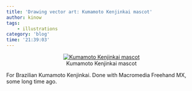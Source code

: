 ```yaml
---
title: 'Drawing vector art: Kumamoto Kenjinkai mascot'
author: kinow
tags:
    - illustrations
category: 'blog'
time: '21:39:03'
---
```


<div class='row'>
<div class="ui container" style='text-align: center;'>
<figure>
<a href="{{assets.mascot}}" rel="prettyPhoto" class="thumbnail" title="Kumamoto Kenjinkai mascot">
<img class="ui fluid image" src="{{assets.mascot}}" alt="Kumamoto Kenjinkai mascot" />
</a>
<figcaption>Kumamoto Kenjinkai mascot</figcaption>
</figure>
</div>
</div>

For Brazilian Kumamoto Kenjinkai. Done with Macromedia Freehand MX, some long time ago.

